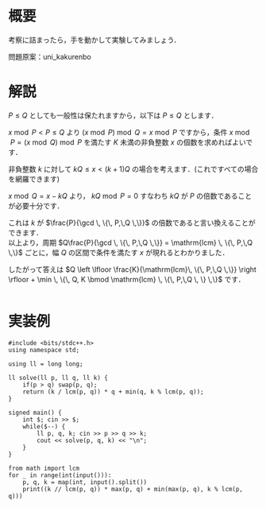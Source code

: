 # 概要
考察に詰まったら，手を動かして実験してみましょう．

問題原案：uni_kakurenbo

# 解説
$P \leq Q$ としても一般性は保たれますから，以下は $P \leq Q$ とします．

$x \bmod P < P \leq Q$ より $(x \bmod P) \bmod Q = x \bmod P$ ですから，条件 $x \bmod P = (x \bmod Q) \bmod P$ を満たす $K$ 未満の非負整数 $x$ の個数を求めればよいです．

非負整数 $k$ に対して $kQ \leq x < (k + 1)Q$ の場合を考えます．(これですべての場合を網羅できます)  

$x \bmod Q = x - kQ$ より， $kQ \bmod P = 0$ すなわち $kQ$ が $P$ の倍数であることが必要十分です．  

これは $k$ が $\frac{P}{\gcd \, \{\, P,\,Q \,\}}$ の倍数であると言い換えることができます．  
以上より，周期 $Q\frac{P}{\gcd \, \{\, P,\,Q \,\}} = \mathrm{lcm} \, \{\, P,\,Q \,\}$ ごとに，幅 $Q$ の区間で条件を満たす $x$ が現れるとわかりました．  

したがって答えは $Q \left \lfloor \frac{K}{\mathrm{lcm}\, \{\, P,\,Q \,\}} \right \rfloor + \min \, \{\, Q, K \bmod \mathrm{lcm} \, \{\, P,\,Q \, \} \,\}$ です．

![]()

# 実装例
```cpp:C++
#include <bits/stdc++.h>
using namespace std;

using ll = long long;

ll solve(ll p, ll q, ll k) {
    if(p > q) swap(p, q);
    return (k / lcm(p, q)) * q + min(q, k % lcm(p, q));
}

signed main() {
    int $; cin >> $;
    while($--) {
        ll p, q, k; cin >> p >> q >> k;
        cout << solve(p, q, k) << "\n";
    }
}
```
```py:Python
from math import lcm
for _ in range(int(input())):
    p, q, k = map(int, input().split())
    print((k // lcm(p, q)) * max(p, q) + min(max(p, q), k % lcm(p, q)))
```
